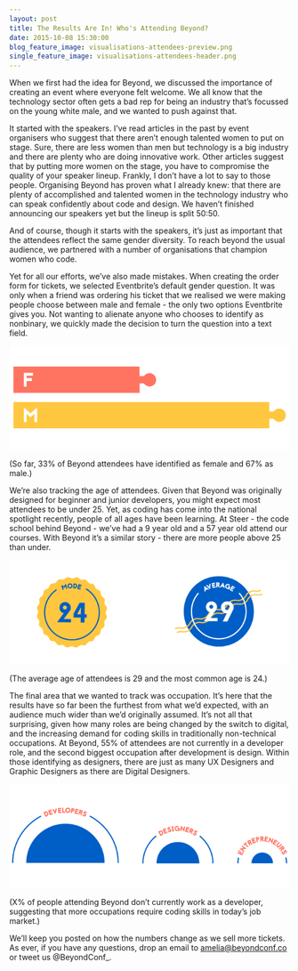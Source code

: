 ```yaml
---
layout: post
title: The Results Are In! Who's Attending Beyond?
date: 2015-10-08 15:30:00
blog_feature_image: visualisations-attendees-preview.png
single_feature_image: visualisations-attendees-header.png
---
```


When we first had the idea for Beyond, we discussed the importance of creating an event where everyone felt welcome. We all know that the technology sector often gets a bad rep for being an industry that’s focussed on the young white male, and we wanted to push against that.

It started with the speakers. I’ve read articles in the past by event organisers who suggest that there aren’t enough talented women to put on stage. Sure, there are less women than men but technology is a big industry and there are plenty who are doing innovative work. Other articles suggest that by putting more women on the stage, you have to compromise the quality of your speaker lineup. Frankly, I don’t have a lot to say to those people. Organising Beyond has proven what I already knew: that there are plenty of accomplished and talented women in the technology industry who can speak confidently about code and design. We haven’t finished announcing our speakers yet but the lineup is split 50:50. 

And of course, though it starts with the speakers, it’s just as important that the attendees reflect the same gender diversity. To reach beyond the usual audience, we partnered with a number of organisations that champion women who code.

Yet for all our efforts, we’ve also made mistakes. When creating the order form for tickets, we selected Eventbrite’s default gender question. It was only when a friend was ordering his ticket that we realised we were making people choose between male and female - the only two options Eventbrite gives you. Not wanting to alienate anyone who chooses to identify as nonbinary, we quickly made the decision to turn the question into a text field.

![Attendees Gender Visualisation](/img/blog-content/visualisations-attendees-gender.png)

<div class="blog-image-caption">(So far, 33% of Beyond attendees have identified as female and 67% as male.)</div>

We’re also tracking the age of attendees. Given that Beyond was originally designed for beginner and junior developers, you might expect most attendees to be under 25. Yet, as coding has come into the national spotlight recently, people of all ages have been learning. At Steer - the code school behind Beyond - we’ve had a 9 year old and a 57 year old attend our courses. With Beyond it’s a similar story - there are more people above 25 than under.

![Attendees Age Visualisation](/img/blog-content/visualisations-attendees-age.png)

<div class="blog-image-caption">(The average age of attendees is 29 and the most common age is 24.)</div>

The final area that we wanted to track was occupation. It’s here that the results have so far been the furthest from what we’d expected, with an audience much wider than we’d originally assumed. It’s not all that surprising, given how many roles are being changed by the switch to digital, and the increasing demand for coding skills in traditionally non-technical occupations. At Beyond, 55% of attendees are not currently in a developer role, and the second biggest occupation after development is design. Within those identifying as designers, there are just as many UX Designers and Graphic Designers as there are Digital Designers.

![Attendees Occupation Visualisation](/img/blog-content/visualisations-attendees-occupations.png)

<div class="blog-image-caption">(X% of people attending Beyond don’t currently work as a developer, suggesting that more occupations require coding skills in today’s job market.)</div>

We’ll keep you posted on how the numbers change as we sell more tickets. As ever, if you have any questions, drop an email to amelia@beyondconf.co or tweet us @BeyondConf_.